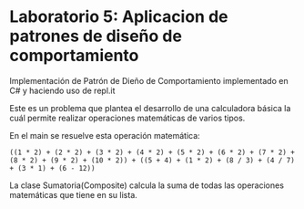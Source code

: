 # Laboratorio 5: Aplicacion de patrones de diseño de comportamiento
Implementación de Patrón de Dieño de Comportamiento implementado en C# y haciendo uso de repl.it



Este es un problema que plantea el desarrollo de una calculadora básica la cuál permite realizar operaciones matemáticas de varios tipos.

En el main se resuelve esta operación matemática:

```
((1 * 2) + (2 * 2) + (3 * 2) + (4 * 2) + (5 * 2) + (6 * 2) + (7 * 2) + (8 * 2) + (9 * 2) + (10 * 2)) + ((5 + 4) + (1 * 2) + (8 / 3) + (4 / 7) + (3 * 1) + (6 - 12))
```

La clase Sumatoria(Composite) calcula la suma de todas las operaciones matemáticas que tiene en su lista.